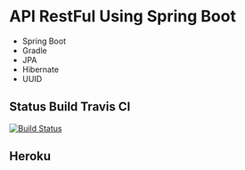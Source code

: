 # API RestFul Using Spring Boot

- Spring Boot
- Gradle
- JPA
- Hibernate
- UUID

## Status Build Travis CI
[![Build Status](https://travis-ci.org/halysonrp/app-rest-spring-v2.svg?branch=master)](https://travis-ci.org/halysonrp/app-rest-spring-v2)


## Heroku
